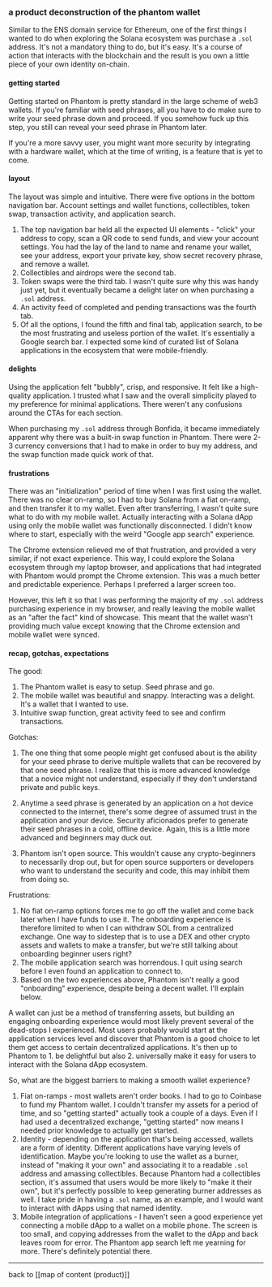 ### a product deconstruction of the phantom wallet

Similar to the ENS domain service for Ethereum, one of the first things I wanted to do when exploring the Solana ecosystem was purchase a `.sol` address. It's not a mandatory thing to do, but it's easy. It's a course of action that interacts with the blockchain and the result is you own a little piece of your own identity on-chain.

#### getting started

Getting started on Phantom is pretty standard in the large scheme of web3 wallets. If you're familiar with seed phrases, all you have to do make sure to write your seed phrase down and proceed. If you somehow fuck up this step, you still can reveal your seed phrase in Phantom later.

If you're a more savvy user, you might want more security by integrating with a hardware wallet, which at the time of writing, is a feature that is yet to come.

#### layout

The layout was simple and intuitive. There were five options in the bottom navigation bar. Account settings and wallet functions, collectibles, token swap, transaction activity, and application search.

1. The top navigation bar held all the expected UI elements - "click" your address to copy, scan a QR code to send funds, and view your account settings. You had the lay of the land to name and rename your wallet, see your address, export your private key, show secret recovery phrase, and remove a wallet.
2. Collectibles and airdrops were the second tab.
3. Token swaps were the third tab. I wasn't quite sure why this was handy just yet, but it eventually became a delight later on when purchasing a `.sol` address.
4. An activity feed of completed and pending transactions was the fourth tab.
5. Of all the options, I found the fifth and final tab, application search, to be the most frustrating and useless portion of the wallet. It's essentially a Google search bar. I expected some kind of curated list of Solana applications in the ecosystem that were mobile-friendly.

#### delights

Using the application felt "bubbly", crisp, and responsive. It felt like a high-quality application. I trusted what I saw and the overall simplicity played to my preference for minimal applications. There weren't any confusions around the CTAs for each section.

When purchasing my `.sol` address through Bonfida, it became immediately apparent why there was a built-in swap function in Phantom. There were 2-3 currency conversions that I had to make in order to buy my address, and the swap function made quick work of that.
#### frustrations

There was an "initialization" period of time when I was first using the wallet. There was no clear on-ramp, so I had to buy Solana from a fiat on-ramp, and then transfer it to my wallet. Even after transferring, I wasn't quite sure what to do with my mobile wallet. Actually interacting with a Solana dApp using only the mobile wallet was functionally disconnected. I didn't know where to start, especially with the weird "Google app search" experience.

The Chrome extension relieved me of that frustration, and provided a very similar, if not exact experience. This way, I could explore the Solana ecosystem through my laptop browser, and applications that had integrated with Phantom would prompt the Chrome extension. This was a much better and predictable experience. Perhaps I preferred a larger screen too.

However, this left it so that I was performing the majority of my  `.sol` address purchasing experience in my browser, and really leaving the mobile wallet as an "after the fact" kind of showcase. This meant that the wallet wasn't providing much value except knowing that the Chrome extension and mobile wallet were synced.
#### recap, gotchas, expectations

The good:

1. The Phantom wallet is easy to setup. Seed phrase and go. 
2. The mobile wallet was beautiful and snappy. Interacting was a delight. It's a wallet that I wanted to use.
3. Intuitive swap function, great activity feed to see and confirm transactions. 

Gotchas:

1. The one thing that some people might get confused about is the ability for your seed phrase to derive multiple wallets that can be recovered by that one seed phrase. I realize that this is more advanced knowledge that a novice might not understand, especially if they don't understand private and public keys.

2. Anytime a seed phrase is generated by an application on a hot device connected to the internet, there's some degree of assumed trust in the application and your device. Security aficionados prefer to generate their seed phrases in a cold, offline device. Again, this is a little more advanced and beginners may duck out. 

3. Phantom isn't open source. This wouldn't cause any crypto-beginners to necessarily drop out, but for open source supporters or developers who want to understand the security and code, this may inhibit them from doing so.

Frustrations:

1. No fiat on-ramp options forces me to go off the wallet and come back later when I have funds to use it. The onboarding experience is therefore limited to when I can withdraw SOL from a centralized exchange. One way to sidestep that is to use a DEX and other crypto assets and wallets to make a transfer, but we're still talking about onboarding beginner users right?
2. The mobile application search was horrendous. I quit using search before I even found an application to connect to. 
3. Based on the two experiences above, Phantom isn't really a good "onboarding" experience, despite being a decent wallet. I'll explain below.

A wallet can just be a method of transferring assets, but building an engaging onboarding experience would most likely prevent several of the dead-stops I experienced. Most users probably would start at the application services level and discover that Phantom is a good choice to let them get access to certain decentralized applications. It's then up to Phantom to 1. be delightful but also 2. universally make it easy for users to interact with the Solana dApp ecosystem. 

So, what are the biggest barriers to making a smooth wallet experience?

1. Fiat on-ramps - most wallets aren't order books. I had to go to Coinbase to fund my Phantom wallet. I couldn't transfer my assets for a period of time, and so "getting started" actually took a couple of a days. Even if I had used a decentralized exchange, "getting started" now means I needed prior knowledge to actually get started.
2. Identity - depending on the application that's being accessed, wallets are a form of identity. Different applications have varying levels of identification. Maybe you're looking to use the wallet as a burner, instead of "making it your own" and associating it to a readable `.sol` address and amassing collectibles. Because Phantom had a collectibles section, it's assumed that users would be more likely to "make it their own", but it's perfectly possible to keep generating burner addresses as well. I take pride in having a `.sol` name, as an example, and I would want to interact with dApps using that named identity.
3. Mobile integration of applications - I haven't seen a good experience yet connecting a mobile dApp to a wallet on a mobile phone. The screen is too small, and copying addresses from the wallet to the dApp and back leaves room for error. The Phantom app search left me yearning for more. There's definitely potential there.

---

back to [[map of content (product)]]